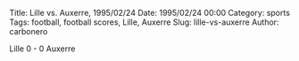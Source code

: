 Title: Lille vs. Auxerre, 1995/02/24
Date: 1995/02/24 00:00
Category: sports
Tags: football, football scores, Lille, Auxerre
Slug: lille-vs-auxerre
Author: carbonero


Lille 0 - 0 Auxerre
